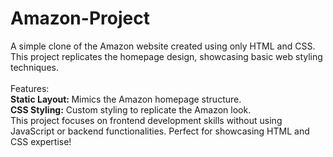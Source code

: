 # Amazon-Project

A simple clone of the Amazon website created using only HTML and CSS. This project replicates the homepage design, showcasing basic web styling techniques. <br><br>
Features: <br>
<b>Static Layout: </b> Mimics the Amazon homepage structure. <br>
<b>CSS Styling:</b> Custom styling to replicate the Amazon look. <br>
This project focuses on frontend development skills without using JavaScript or backend functionalities. Perfect for showcasing HTML and CSS expertise! <br>
